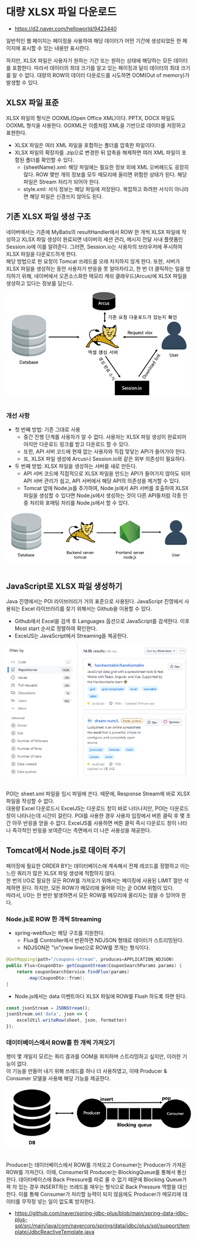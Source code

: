 # 대량 XLSX 파일 다운로드

- https://d2.naver.com/helloworld/9423440

일반적인 웹 페이지는 페이징을 사용하여 해당 데이터가 어떤 기간에 생성되었든 한 페이지에 표시할 수 있는 내용만 표시한다.

하지만, XLSX 파일은 사용자가 원하는 기간 또는 원하는 상태에 해당하는 모든 데이터를 포함한다. 따라서 데이터의 최대 크기를 알고 있는 페이징과 달리 데이터의 최대 크기를 알 수 없다. 대량의 ROW의 데이터 다운로드를 시도하면 OOM(Out of memory)가 발생할 수 있다.

## XLSX 파일 표준

XLSX 파일의 형식은 OOXML(Open Office XML)이다. PPTX, DOCX 파일도 OOXML 형식을 사용한다. OOXML은 이름처럼 XML을 기반으로 데이터를 저장하고 표현한다.
- XLSX 파일은 여러 XML 파일을 포함하는 폴더를 압축한 파일이다.
- XLSX 파일의 확장자를 .zip으로 변경한 뒤 압축을 해제하면 여러 XML 파일이 포함된 폴더를 확인할 수 있다.
  - {sheetName}.xml: 해당 파일에는 필요한 정보 외에 XML 오버헤드도 굉장히 많다. ROW 몇만 개의 정보를 모두 메모리에 올리면 위험한 상태가 된다. 해당 파일은 Stream 처리가 되어야 한다.
  - style.xml: 서식 정보는 해당 파일에 저장된다. 복잡하고 화려한 서식이 아니라면 해당 파일은 신경쓰지 않아도 된다.

## 기존 XLSX 파일 생성 구조

네이버에서는 기존에 MyBatis의 resultHandler에서 ROW 한 개씩 XLSX 파일에 작성하고 XLSX 파일 생성이 완료되면 네이버의 세션 관리, 메시지 전달 사내 플랫폼인 Session.io에 이를 알려준다. 그러면, Session.io는 사용자의 브라우저에 푸시하여 XLSX 파일을 다운로드하게 한다.  
해당 방법으로 한 요청이 Tomcat 쓰레드를 오래 차지하지 않게 한다. 또한, 서버가 XLSX 파일을 생성하는 동안 사용자가 반응을 못 알아차리고, 한 번 더 클릭하는 일을 방지하기 위해, 네이버에서 오픈소스화한 메모리 캐쉬 클래우드(Arcus)에 XLSX 파일을 생성하고 있다는 정보를 담는다.  

<div align="center">
    <img src="./images/9423440_1.png"/>
</div>
<br/>

### 개선 사항

 - 첫 번째 방법: 기존 그대로 사용
   - 중간 진행 단계를 사용자가 알 수 없다. 사용자는 XLSX 파일 생성이 완료되어야지만 다운로드 링크를 받고 다운로드 할 수 있다.
   - 또한, API 서버 코드에 현재 없는 사용자와 직접 맞닿는 API가 들어가야 한다.
   - 또, XLSX 파일 생성에 Arcus나 Session.io와 같은 외부 의존성이 필요하다.
 - 두 번째 방법: XLSX 파일을 생성하는 서버를 새로 만든다.
   - API 서버 코드에 직접적으로 XLSX 파일을 만드는 API가 들어가지 않아도 되어 API 서버 관리가 쉽고, API 서버에서 해당 API의 의존성을 제거할 수 있다.
   - Tomcat 앞에 Node.js를 추가하여, Node.js에서 API 서버를 호출하여 XLSX 파일을 생성할 수 있다면 Node.js에서 생성하는 것이 다른 API들처럼 각종 인증 처리와 포매팅 처리를 Node.js에서 할 수 있다.

<div align="center">
    <img src="./images/9423440_2.png" />
</div>
<br/>

## JavaScript로 XLSX 파일 생성하기

Java 진영에서는 POI 라이브러리가 거의 표준으로 사용된다. JavaScript 진영에서 사용되는 Excel 라이브러리를 찾기 위해서는 Github을 이용할 수 있다.  
 - Github에서 Excel을 검색 후 Languages 옵션으로 JavaScript를 검색한다. 이후 Most start 순서로 정렬하여 확인한다.
 - ExcelJS는 JavaScript에서 Streaming을 제공한다.

<div align="center">
    <img src="./images/9423440_3.png" />
</div>
<br/>

POI는 sheet.xml 파일을 임시 파일에 쓴다. 때문에, Response Stream에 바로 XLSX 파일을 작성할 수 없다.  
대용량 Excel 다운로드시 ExcelJS는 다운로드 창이 바로 나타나지만, POI는 다운로드 창이 나타나는데 시간이 걸린다. POI를 사용한 경우 사용자 입장에서 버튼 클릭 후 몇 초간 아무 반응을 얻을 수 없다. ExcelJS를 사용하면 버튼 클릭 즉시 다운로드 창이 나타나 즉각적인 반응을 보여준다는 측면에서 더 나은 사용성을 제공한다.  

## Tomcat에서 Node.js로 데이터 주기

페이징에 필요한 ORDER BY는 데이터베이스에 계속해서 전체 레코드를 정렬하고 이는 느린 쿼리가 많은 XLSX 파일 생성에 적합하지 않다.  
한 번의 I/O로 필요한 모든 ROW를 가져오기 위해서는 페이징에 사용된 LIMIT 절만 삭제하면 된다. 하지만, 모든 ROW가 메모리에 들어와 이는 곧 OOM 위험이 있다.  
따라서, I/O는 한 번만 발생하면서 모든 ROW를 메모리에 올리지는 않을 수 있어야 한다.  

### Node.js로 ROW 한 개씩 Streaming

 - spring-webflux는 해당 구조를 지원한다.
   - Flux를 Controller에서 반환하면 NDJSON 형태로 데이터가 스트리밍된다.
   - NDJSON은 "\n"(new line)으로 ROW를 쪼개는 형식이다.
```java
@GetMapping(path="/coupons-stream", produces=APPLICATION_NDJSON)
public Flux<CouponDto> getCouponStream(CouponSearchParams params) {  
    return couponSearchService.findFlux(params)
        .map(CouponDto::from);
}
```

 - Node.js에서는 data 이벤트마다 XLSX 파일에 ROW를 Flush 하도록 하면 된다.
```javascript
const jsonStream = JSONStream();  
jsonStream.on('data', json => {  
    excelUtil.writeRow(sheet, json, formatter)
});
```

### 데이터베이스에서 ROW를 한 개씩 가져오기

행이 몇 개일지 모르는 쿼리 결과를 OOM을 회피하며 스트리밍하고 싶지만, 이러한 기능이 없다.  
이 기능을 만들어 내기 위해 쓰레드를 하나 더 사용하였고, 이때 Producer & Consumer 모델을 사용해 해당 기능을 제공한다.  

<div align="center">
    <img src="./images/9423440_4.png" />
</div>
<br/>

Producer는 데이터베이스에서 ROW를 가져오고 Consumer는 Producer가 가져온 ROW를 가져간다. 이때, Consumer와 Producer는 BlockingQueue를 통해서 통신한다. 데이터베이스에 Back Pressure를 따로 줄 수 없기 때문에 Blocking Queue가 꽉 차 있는 경우 INSERT하는 쓰레드를 재우는 형식으로 Back Pressure 역할을 대신한다. 이를 통해 Consumer가 처리할 능력이 되지 않음에도 Producer가 메모리에 데이터를 무작정 넣는 일이 없도록 방지한다.  
 - https://github.com/naver/spring-jdbc-plus/blob/main/spring-data-jdbc-plus-sql/src/main/java/com/navercorp/spring/data/jdbc/plus/sql/support/template/JdbcReactiveTemplate.java

